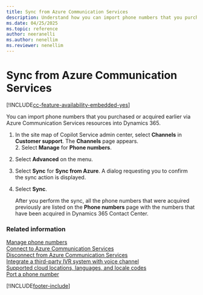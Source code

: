 ```yaml
---
title: Sync from Azure Communication Services
description: Understand how you can import phone numbers that you purchased or acquired earlier via Azure Communication Services resources into Dynamics 365 Contact Center.
ms.date: 04/25/2025
ms.topic: reference
author: neeranelli
ms.author: nenellim
ms.reviewer: nenellim
---
```


# Sync from Azure Communication Services

[!INCLUDE[cc-feature-availability-embedded-yes](../../includes/cc-feature-availability-embedded-yes.md)]

You can import phone numbers that you purchased or acquired earlier via Azure Communication Services resources into Dynamics 365. 

1. In the site map of Copilot Service admin center, select **Channels** in **Customer support**. The **Channels** page appears.    
    2. Select **Manage** for **Phone numbers**.
2. Select **Advanced** on the menu.
3. Select **Sync** for **Sync from Azure**. A dialog requesting you to confirm the sync action is displayed.
4. Select **Sync**.

   After you perform the sync, all the phone numbers that were acquired previously are listed on the **Phone numbers** page with the numbers that have been acquired in Dynamics 365 Contact Center.

### Related information
 
[Manage phone numbers](voice-channel-manage-phone-numbers.md)  
[Connect to Azure Communication Services](voice-channel-acs-resource.md)  
[Disconnect from Azure Communication Services](voice-channel-disconnect-from-acs.md)  
[Integrate a third-party IVR system with voice channel](voice-channel-contextual-transfer-external-ivr.md)  
[Supported cloud locations, languages, and locale codes](voice-channel-region-availability.md)  
[Port a phone number](/azure/communication-services/quickstarts/telephony/port-phone-number)  

[!INCLUDE[footer-include](../../includes/footer-banner.md)]
